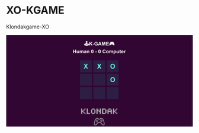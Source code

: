 # XO-KGAME

Klondakgame-XO
</div>

<div align="center">
  <img src="https://github.com/sh4de-c4t/XO-KGAME/blob/main/screen/XO-GAME.png"/>

  <br>
